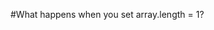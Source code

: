 #What happens when you set array.length = 1?

<!--stackedit_data:
eyJoaXN0b3J5IjpbLTY0OTg4MzI2M119
-->